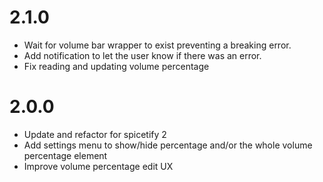 # 2.1.0
* Wait for volume bar wrapper to exist preventing a breaking error.
* Add notification to let the user know if there was an error.
* Fix reading and updating volume percentage

# 2.0.0
* Update and refactor for spicetify 2
* Add settings menu to show/hide percentage and/or the whole volume percentage element
* Improve volume percentage edit UX
